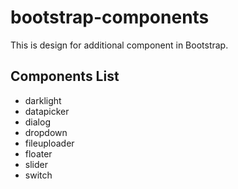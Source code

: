 bootstrap-components
====================
This is design for additional component in Bootstrap.

## Components List
* darklight
* datapicker
* dialog
* dropdown
* fileuploader
* floater
* slider
* switch
